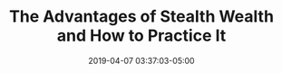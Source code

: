 ---
date: 2019-04-07 03:37:03-05:00
link:
  source: pocket
  source_url: https://getpocket.com
  text: The Advantages of Stealth Wealth and How to Practice It
  url: https://thesimpledollar.com/the-advantages-of-stealth-wealth-and-how-to-practice-it
slug: the-advantages-of-stealth-wealth-and-how-to-practice-it
source: pocket
title: The Advantages of Stealth Wealth and How to Practice It
syndicated:
- type: twitter
  url: https://twitter.com/roytang/statuses/1114820195837718529/
---